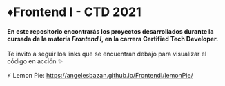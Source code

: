 # ♦Frontend I - CTD 2021

#### En este repositorio encontrarás los proyectos desarrollados durante la cursada de la materia *Frontend I*, en la carrera  **Certified Tech Developer**.

Te invito a seguir los links que se encuentran debajo para visualizar el código en acción ✨

⚡ Lemon Pie: https://angelesbazan.github.io/FrontendI/lemonPie/
